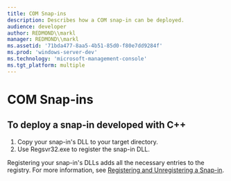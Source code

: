 ```yaml
---
title: COM Snap-ins
description: Describes how a COM snap-in can be deployed.
audience: developer
author: REDMOND\\markl
manager: REDMOND\\markl
ms.assetid: '71bda477-8aa5-4b51-85d0-f80e7dd9284f'
ms.prod: 'windows-server-dev'
ms.technology: 'microsoft-management-console'
ms.tgt_platform: multiple
---
```


# COM Snap-ins

## To deploy a snap-in developed with C++

1.  Copy your snap-in's DLL to your target directory.
2.  Use Regsvr32.exe to register the snap-in DLL.

Registering your snap-in's DLLs adds all the necessary entries to the registry. For more information, see [Registering and Unregistering a Snap-in](registering-and-unregistering-a-snap-in.md).

 

 




